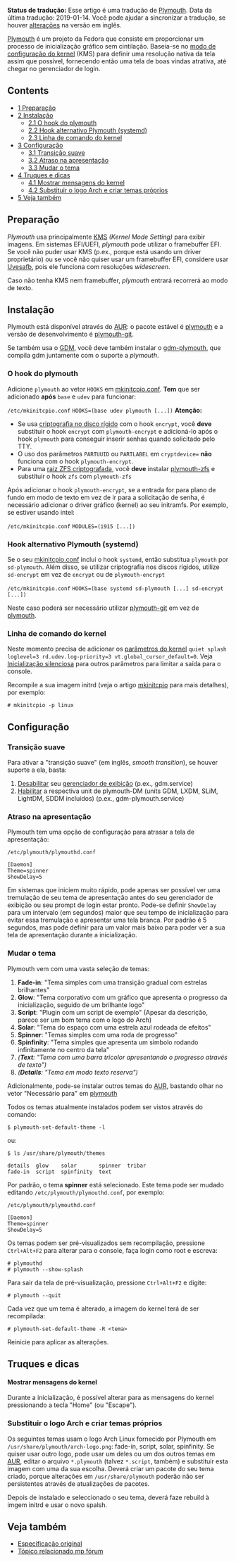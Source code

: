 **Status de tradução:** Esse artigo é uma tradução de [Plymouth](/index.php/Plymouth "Plymouth"). Data da última tradução: 2019-01-14\. Você pode ajudar a sincronizar a tradução, se houver [alterações](https://wiki.archlinux.org/index.php?title=Plymouth&diff=0&oldid=562218) na versão em inglês.

[Plymouth](http://www.freedesktop.org/wiki/Software/Plymouth) é um projeto da Fedora que consiste em proporcionar um processo de inicialização gráfico sem cintilação. Baseia-se no [modo de configuração do kernel](/index.php/Kernel_mode_setting "Kernel mode setting") (KMS) para definir uma resolução nativa da tela assim que possível, fornecendo então uma tela de boas vindas atrativa, até chegar no gerenciador de login.

## Contents

*   [1 Preparação](#Preparação)
*   [2 Instalação](#Instalação)
    *   [2.1 O hook do plymouth](#O_hook_do_plymouth)
    *   [2.2 Hook alternativo Plymouth (systemd)](#Hook_alternativo_Plymouth_(systemd))
    *   [2.3 Linha de comando do kernel](#Linha_de_comando_do_kernel)
*   [3 Configuração](#Configuração)
    *   [3.1 Transição suave](#Transição_suave)
    *   [3.2 Atraso na apresentação](#Atraso_na_apresentação)
    *   [3.3 Mudar o tema](#Mudar_o_tema)
*   [4 Truques e dicas](#Truques_e_dicas)
    *   [4.1 Mostrar mensagens do kernel](#Mostrar_mensagens_do_kernel)
    *   [4.2 Substituir o logo Arch e criar temas próprios](#Substituir_o_logo_Arch_e_criar_temas_próprios)
*   [5 Veja também](#Veja_também)

## Preparação

*Plymouth* usa principalmente [KMS](/index.php/KMS "KMS") *(Kernel Mode Setting)* para exibir imagens. Em sistemas EFI/UEFI, *plymouth* pode utilizar o framebuffer EFI. Se você não puder usar KMS (p.ex., porque está usando um driver proprietário) ou se você não quiser usar um framebuffer EFI, considere usar [Uvesafb](/index.php/Uvesafb "Uvesafb"), pois ele funciona com resoluções *widescreen*.

Caso não tenha KMS nem framebuffer, *plymouth* entrará recorrerá ao modo de texto.

## Instalação

Plymouth está disponível através do [AUR](/index.php/AUR_(Portugu%C3%AAs) "AUR (Português)"): o pacote estável é [plymouth](https://aur.archlinux.org/packages/plymouth/) e a versão de desenvolvimento é [plymouth-git](https://aur.archlinux.org/packages/plymouth-git/).

Se também usa o [GDM](/index.php/GDM_(Portugu%C3%AAs) "GDM (Português)"), você deve também instalar o [gdm-plymouth](https://aur.archlinux.org/packages/gdm-plymouth/), que compila gdm juntamente com o suporte a *plymouth*.

### O hook do plymouth

Adicione `plymouth` ao vetor `HOOKS` em [mkinitcpio.conf](/index.php/Mkinitcpio.conf "Mkinitcpio.conf"). **Tem** que ser adicionado **após** `base` e `udev` para funcionar:

 `/etc/mkinitcpio.conf`  `HOOKS=(base udev plymouth [...])` 
**Atenção:**

*   Se usa [criptografia no disco rígido](/index.php/System_Encryption_with_LUKS_for_dm-crypt "System Encryption with LUKS for dm-crypt") com o hook `encrypt`, você **deve** substituir o hook `encrypt` com `plymouth-encrypt` e adicioná-lo após o hook `plymouth` para conseguir inserir senhas quando solicitado pelo TTY.
*   O uso dos parâmetros `PARTUUID` ou `PARTLABEL` em `cryptdevice=` **não** funciona com o hook `plymouth-encrypt`.
*   Para uma [raiz ZFS criptografada](/index.php/Installing_Arch_Linux_on_ZFS#Native_encryption "Installing Arch Linux on ZFS"), você **deve** instalar [plymouth-zfs](https://aur.archlinux.org/packages/plymouth-zfs/) e substituir o hook `zfs` com `plymouth-zfs`

Após adicionar o hook `plymouth-encrypt`, se a entrada for para plano de fundo em modo de texto em vez de ir para a solicitação de senha, é necessário adicionar o driver gráfico (kernel) ao seu initramfs. Por exemplo, se estiver usando intel:

 `/etc/mkinitcpio.conf`  `MODULES=(i915 [...])` 

### Hook alternativo Plymouth (systemd)

Se o seu [mkinitcpio.conf](/index.php/Mkinitcpio.conf "Mkinitcpio.conf") inclui o hook `systemd`, então substitua `plymouth` por `sd-plymouth`. Além disso, se utilizar criptografia nos discos rígidos, utilize `sd-encrypt` em vez de `encrypt` ou de `plymouth-encrypt`

 `/etc/mkinitcpio.conf`  `HOOKS=(base systemd sd-plymouth [...] sd-encrypt [...])` 

Neste caso poderá ser necessário utilizar [plymouth-git](https://aur.archlinux.org/packages/plymouth-git/) em vez de [plymouth](https://aur.archlinux.org/packages/plymouth/).

### Linha de comando do kernel

Neste momento precisa de adicionar os [parâmetros do kernel](/index.php/Kernel_parameters "Kernel parameters") `quiet splash loglevel=3 rd.udev.log-priority=3 vt.global_cursor_default=0`. Veja [Inicialização silenciosa](/index.php/Inicializa%C3%A7%C3%A3o_silenciosa "Inicialização silenciosa") para outros parâmetros para limitar a saída para o console.

Recompile a sua imagem initrd (veja o artigo [mkinitcpio](/index.php/Mkinitcpio "Mkinitcpio") para mais detalhes), por exemplo:

```
# mkinitcpio -p linux

```

## Configuração

### Transição suave

Para ativar a "transição suave" (em inglês, *smooth transition*), se houver suporte a ela, basta:

1.  [Desabilitar](/index.php/Desabilitar "Desabilitar") seu [gerenciador de exibição](/index.php/Gerenciador_de_exibi%C3%A7%C3%A3o "Gerenciador de exibição") (p.ex., gdm.service)
2.  [Habilitar](/index.php/Habilitar "Habilitar") a respectiva unit de plymouth-DM (units GDM, LXDM, SLiM, LightDM, SDDM incluídos) (p.ex., gdm-plymouth.service)

### Atraso na apresentação

Plymouth tem uma opção de configuração para atrasar a tela de apresentação:

 `/etc/plymouth/plymouthd.conf` 
```
[Daemon]
Theme=spinner
ShowDelay=5
```

Em sistemas que iniciem muito rápido, pode apenas ser possível ver uma tremulação de seu tema de apresentação antes do seu gerenciador de exibição ou seu prompt de login estar pronto. Pode-se definir `ShowDelay` para um intervalo (em segundos) maior que seu tempo de inicialização para evitar essa tremulação e apresentar uma tela branca. Por padrão é 5 segundos, mas pode definir para um valor mais baixo para poder ver a sua tela de apresentação durante a inicialização.

### Mudar o tema

Plymouth vem com uma vasta seleção de temas:

1.  **Fade-in**: "Tema simples com uma transição gradual com estrelas brilhantes"
2.  **Glow**: "Tema corporativo com um gráfico que apresenta o progresso da inicialização, seguido de um brilhante logo"
3.  **Script**: "Plugin com um script de exemplo" (Apesar da descrição, parece ser um bom tema com o logo do Arch)
4.  **Solar**: "Tema do espaço com uma estrela azul rodeada de efeitos"
5.  **Spinner**: "Temas simples com uma roda de progresso"
6.  **Spinfinity**: "Tema simples que apresenta um símbolo rodando infinitamente no centro da tela"
7.  *(**Text**: "Tema com uma barra tricolor apresentando o progresso através de texto")*
8.  *(**Details**: "Tema em modo texto reserva")*

Adicionalmente, pode-se instalar outros temas do [AUR](/index.php/AUR_(Portugu%C3%AAs) "AUR (Português)"), bastando olhar no vetor "Necessário para" em [plymouth](https://aur.archlinux.org/packages/plymouth/)

Todos os temas atualmente instalados podem ser vistos através do comando:

```
$ plymouth-set-default-theme -l

```

ou:

 `$ ls /usr/share/plymouth/themes` 
```
details  glow    solar       spinner  tribar
fade-in  script  spinfinity  text

```

Por padrão, o tema **spinner** está selecionado. Este tema pode ser mudado editando `/etc/plymouth/plymouthd.conf`, por exemplo:

 `/etc/plymouth/plymouthd.conf` 
```
[Daemon]
Theme=spinner
ShowDelay=5
```

Os temas podem ser pré-visualizados sem recompilação, pressione `Ctrl+Alt+F2` para alterar para o console, faça login como root e escreva:

```
# plymouthd
# plymouth --show-splash

```

Para sair da tela de pré-visualização, pressione `Ctrl+Alt+F2` e digite:

```
# plymouth --quit

```

Cada vez que um tema é alterado, a imagem do kernel terá de ser recompilada:

```
# plymouth-set-default-theme -R <tema>

```

Reinicie para aplicar as alterações.

## Truques e dicas

#### Mostrar mensagens do kernel

Durante a inicialização, é possível alterar para as mensagens do kernel pressionando a tecla "Home" (ou "Escape").

### Substituir o logo Arch e criar temas próprios

Os seguintes temas usam o logo Arch Linux fornecido por Plymouth em `/usr/share/plymouth/arch-logo.png`: fade-in, script, solar, spinfinity. Se quiser usar outro logo, pode usar um deles ou um dos outros temas em [AUR](/index.php/AUR_(Portugu%C3%AAs) "AUR (Português)"), editar o arquivo `*.plymouth` (talvez `*.script`, também) e substituir esta imagem com uma da sua escolha. Deverá criar um pacote do seu tema criado, porque alterações em `/usr/share/plymouth` poderão não ser persistentes através de atualizações de pacotes.

Depois de instalado e seleccionado o seu tema, deverá faze rebuild à imgem initrd e usar o novo spalsh.

## Veja também

*   [Especificação original](http://fedoraproject.org/wiki/Releases/FeatureBetterStartup)
*   [Tópico relacionado mp fórum](https://bbs.archlinux.org/viewtopic.php?id=81406)